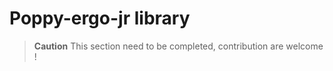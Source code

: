 # Poppy-ergo-jr library

<!-- TODO -->
> **Caution** This section need to be completed, contribution are welcome !
